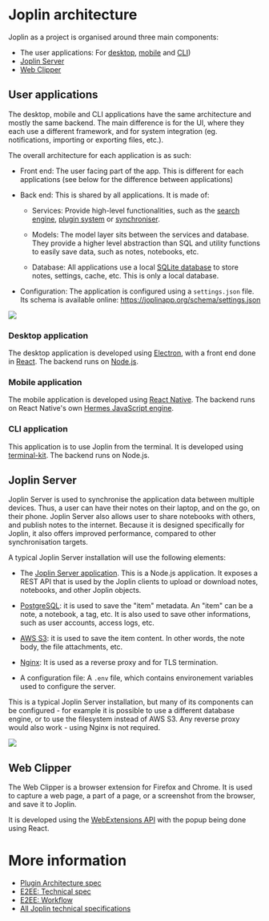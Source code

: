 # Joplin architecture

Joplin as a project is organised around three main components:

- The user applications: For [desktop](https://github.com/laurent22/joplin/blob/dev/readme/apps/desktop.md), [mobile](https://github.com/laurent22/joplin/blob/dev/readme/apps/mobile.md) and [CLI](https://github.com/laurent22/joplin/blob/dev/readme/apps/terminal.md))
- [Joplin Server](https://github.com/laurent22/joplin/blob/dev/packages/server/README.md)
- [Web Clipper](https://github.com/laurent22/joplin/blob/dev/readme/apps/clipper.md)

## User applications

The desktop, mobile and CLI applications have the same architecture and mostly the same backend. The main difference is for the UI, where they each use a different framework, and for system integration (eg. notifications, importing or exporting files, etc.).

The overall architecture for each application is as such:

- Front end: The user facing part of the app. This is different for each applications (see below for the difference between applications)

- Back end: This is shared by all applications. It is made of:

	- Services: Provide high-level functionalities, such as the [search engine](https://github.com/laurent22/joplin/tree/dev/packages/lib/services/searchengine), [plugin system](https://github.com/laurent22/joplin/tree/dev/packages/lib/services/plugins) or [synchroniser](https://github.com/laurent22/joplin/blob/dev/packages/lib/Synchronizer.ts).

	- Models: The model layer sits between the services and database. They provide a higher level abstraction than SQL and utility functions to easily save data, such as notes, notebooks, etc.

	- Database: All applications use a local [SQLite database](https://sqlite.org/index.html) to store notes, settings, cache, etc. This is only a local database.

- Configuration: The application is configured using a `settings.json` file. Its schema is available online: https://joplinapp.org/schema/settings.json

<img src="https://raw.githubusercontent.com/laurent22/joplin/dev/Assets/WebsiteAssets/images/architecture/Application.png" style="max-width: 100%;"/>

### Desktop application

The desktop application is developed using [Electron](https://www.electronjs.org/), with a front end done in [React](https://react.dev/). The backend runs on [Node.js](https://nodejs.org/).

### Mobile application

The mobile application is developed using [React Native](https://reactnative.dev/). The backend runs on React Native's own [Hermes JavaScript engine](https://hermesengine.dev/).

### CLI application

This application is to use Joplin from the terminal. It is developed using [terminal-kit](https://github.com/cronvel/terminal-kit). The backend runs on Node.js.

## Joplin Server

Joplin Server is used to synchronise the application data between multiple devices. Thus, a user can have their notes on their laptop, and on the go, on their phone. Joplin Server also allows user to share notebooks with others, and publish notes to the internet. Because it is designed specifically for Joplin, it also offers improved performance, compared to other synchronisation targets.

A typical Joplin Server installation will use the following elements:

- The [Joplin Server application](https://github.com/laurent22/joplin/blob/dev/packages/server/README.md). This is a Node.js application. It exposes a REST API that is used by the Joplin clients to upload or download notes, notebooks, and other Joplin objects.

- [PostgreSQL](https://www.postgresql.org/): it is used to save the "item" metadata. An "item" can be a note, a notebook, a tag, etc. It is also used to save other informations, such as user accounts, access logs, etc.

- [AWS S3](https://aws.amazon.com/s3/): it is used to save the item content. In other words, the note body, the file attachments, etc.

- [Nginx](https://www.nginx.com/): It is used as a reverse proxy and for TLS termination.

- A configuration file: A `.env` file, which contains environement variables used to configure the server.

This is a typical Joplin Server installation, but many of its components can be configured - for example it is possible to use a different database engine, or to use the filesystem instead of AWS S3. Any reverse proxy would also work - using Nginx is not required.

<img src="https://raw.githubusercontent.com/laurent22/joplin/dev/Assets/WebsiteAssets/images/architecture/JoplinServer.png" style="max-width: 100%;"/>

## Web Clipper

The Web Clipper is a browser extension for Firefox and Chrome. It is used to capture a web page, a part of a page, or a screenshot from the browser, and save it to Joplin.

It is developed using the [WebExtensions API](https://extensionworkshop.com/documentation/develop/about-the-webextensions-api/) with the popup being done using React.

# More information

- [Plugin Architecture spec](https://github.com/laurent22/joplin/blob/dev/readme/dev/spec/plugins.md)
- [E2EE: Technical spec](https://github.com/laurent22/joplin/blob/dev/readme/dev/spec/e2ee.md)
- [E2EE: Workflow](https://github.com/laurent22/joplin/blob/dev/readme/dev/spec/e2ee/workflow.md)
- [All Joplin technical specifications](https://github.com/laurent22/joplin/tree/dev/readme/dev/spec)
